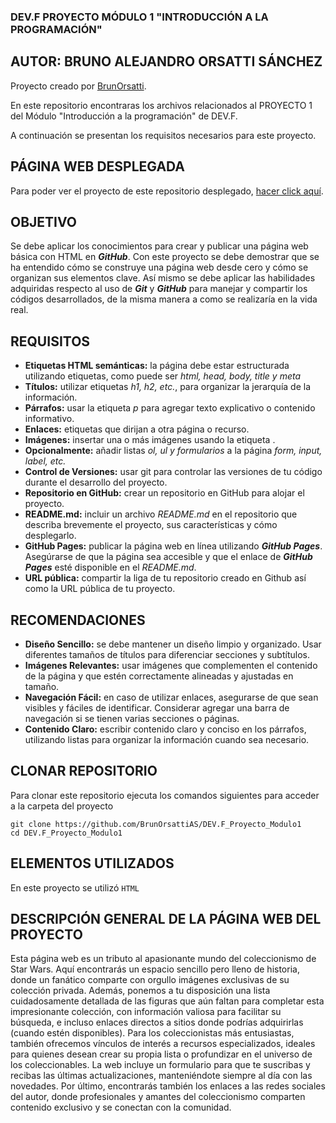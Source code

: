 ### DEV.F PROYECTO MÓDULO 1 "INTRODUCCIÓN A LA PROGRAMACIÓN"
## AUTOR: BRUNO ALEJANDRO ORSATTI SÁNCHEZ

Proyecto creado por [BrunOrsatti](https://github.com/BrunOrsattiAS).

En este repositorio encontraras los archivos relacionados al PROYECTO 1 del Módulo "Introducción a la programación" de DEV.F.

A continuación se presentan los requisitos necesarios para este proyecto.

## PÁGINA WEB DESPLEGADA
Para poder ver el proyecto de este repositorio desplegado, [hacer click aquí](https://brunorsattias.github.io/DEV.F_Proyecto_Modulo1/).

## OBJETIVO
Se debe aplicar los conocimientos para crear y publicar una página web básica con HTML en _**GitHub**_. Con este proyecto se debe demostrar que se ha entendido cómo se construye una página web desde cero y cómo se organizan sus elementos clave. Así mismo se debe aplicar las habilidades adquiridas respecto al uso de _**Git**_ y _**GitHub**_ para manejar y compartir los códigos desarrollados, de la misma manera a como se realizaría en la vida real.

## REQUISITOS
* **Etiquetas HTML semánticas:** la página debe estar estructurada utilizando etiquetas, como puede ser _html, head, body, title y meta_
* **Títulos:** utilizar etiquetas _h1, h2, etc._, para organizar la jerarquía de la información.
* **Párrafos:** usar la etiqueta _p_ para agregar texto explicativo o contenido informativo.
* **Enlaces:** etiquetas que dirijan a otra página o recurso.
* **Imágenes:** insertar una o más imágenes usando la etiqueta .
* **Opcionalmente:** añadir listas _ol, ul y formularios_ a la página _form, input, label, etc._
* **Control de Versiones:** usar git para controlar las versiones de tu código durante el desarrollo del proyecto.
* **Repositorio en GitHub:** crear un repositorio en GitHub para alojar el proyecto.
* **README.md:** incluir un archivo _README.md_ en el repositorio que describa brevemente el proyecto, sus características y cómo desplegarlo.
* **GitHub Pages:** publicar la página web en línea utilizando _**GitHub Pages**_. Asegúrarse de que la página sea accesible y que el enlace de _**GitHub Pages**_ esté disponible en el _README.md_.
* **URL pública:** compartir la liga de tu repositorio creado en Github así como la URL pública de tu proyecto.

## RECOMENDACIONES
* **Diseño Sencillo:** se debe mantener un diseño limpio y organizado. Usar diferentes tamaños de títulos para diferenciar secciones y subtítulos.
* **Imágenes Relevantes:** usar imágenes que complementen el contenido de la página y que estén correctamente alineadas y ajustadas en tamaño.
* **Navegación Fácil:** en caso de utilizar enlaces, asegurarse de que sean visibles y fáciles de identificar. Considerar agregar una barra de navegación si se tienen varias secciones o páginas.
* **Contenido Claro:** escribir contenido claro y conciso en los párrafos, utilizando listas para organizar la información cuando sea necesario.

## CLONAR REPOSITORIO

Para clonar este repositorio ejecuta los comandos siguientes para acceder a la carpeta del proyecto
```
git clone https://github.com/BrunOrsattiAS/DEV.F_Proyecto_Modulo1
cd DEV.F_Proyecto_Modulo1
```

## ELEMENTOS UTILIZADOS
En este proyecto se utilizó `HTML`

## DESCRIPCIÓN GENERAL DE LA PÁGINA WEB DEL PROYECTO
Esta página web es un tributo al apasionante mundo del coleccionismo de Star Wars. Aquí encontrarás un espacio sencillo pero lleno de historia, donde un fanático comparte con orgullo imágenes exclusivas de su colección privada.
Además, ponemos a tu disposición una lista cuidadosamente detallada de las figuras que aún faltan para completar esta impresionante colección, con información valiosa para facilitar su búsqueda, e incluso enlaces directos a sitios donde podrías adquirirlas (cuando estén disponibles).
Para los coleccionistas más entusiastas, también ofrecemos vínculos de interés a recursos especializados, ideales para quienes desean crear su propia lista o profundizar en el universo de los coleccionables.
La web incluye un formulario para que te suscribas y recibas las últimas actualizaciones, manteniéndote siempre al día con las novedades.
Por último, encontrarás también los enlaces a las redes sociales del autor, donde profesionales y amantes del coleccionismo comparten contenido exclusivo y se conectan con la comunidad.